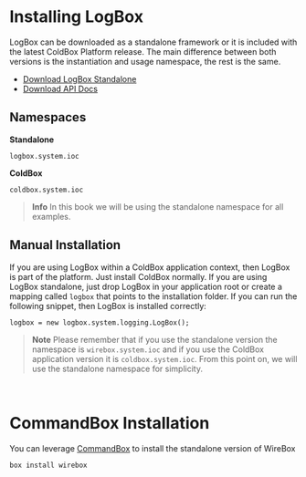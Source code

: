 # Installing LogBox

LogBox can be downloaded as a standalone framework or it is included with the latest ColdBox Platform release. The main difference between both versions is the instantiation and usage namespace, the rest is the same.

* [Download LogBox Standalone](http://www.coldbox.org/download)
* [Download API Docs](http://www.coldbox.org/api)

## Namespaces

**Standalone**

`logbox.system.ioc`

**ColdBox**

`coldbox.system.ioc`

> **Info** In this book we will be using the standalone namespace for all examples.


## Manual Installation

If you are using LogBox within a ColdBox application context, then LogBox is part of the platform. Just install ColdBox normally. If you are using LogBox standalone, just drop LogBox in your application root or create a mapping called `logbox` that points to the installation folder. If you can run the following snippet, then LogBox is installed correctly:

```
logbox = new logbox.system.logging.LogBox();
```

> **Note** Please remember that if you use the standalone version the namespace is `wirebox.system.ioc` and if you use the ColdBox application version it is `coldbox.system.ioc`. From this point on, we will use the standalone namespace for simplicity.
<br>


# CommandBox Installation
You can leverage [CommandBox](http://www.ortussolutions.com/products/commandbox) to install the standalone version of WireBox

```bash
box install wirebox
```
